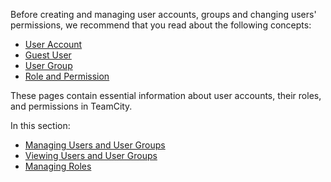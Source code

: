 [//]: # (title: Managing User Accounts, Groups and Permissions)
[//]: # (auxiliary-id: Managing User Accounts, Groups and Permissions)

Before creating and managing user accounts, groups and changing users' permissions, we recommend that you read about the following concepts:

* [User Account](user-account.md)
* [Guest User](guest-user.md)
* [User Group](user-group.md)
* [Role and Permission](role-and-permission.md)

These pages contain essential information about user accounts, their roles, and permissions in TeamCity.

In this section:

* [Managing Users and User Groups](managing-users-and-user-groups.md)
* [Viewing Users and User Groups](viewing-users-and-user-groups.md)
* [Managing Roles](managing-roles.md)
